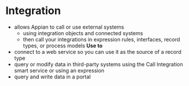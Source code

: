 # Integration
- allows Appian to call or use external systems
    - using integration objects and connected systems
    - then call your integrations in expression rules, interfaces, record types, or process models
**Use to**
- connect to a web service so you can use it as the source of a record type
- query or modify data in third-party systems using the Call Integration smart service or using an expression
- query and write data in a portal